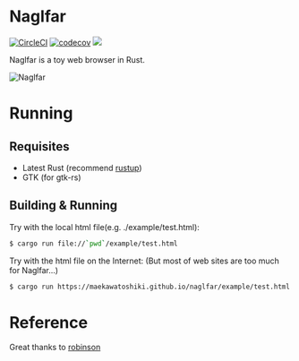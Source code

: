 # Naglfar

[![CircleCI](https://circleci.com/gh/maekawatoshiki/naglfar.svg?style=shield)](https://circleci.com/gh/maekawatoshiki/naglfar)
[![codecov](https://codecov.io/gh/maekawatoshiki/naglfar/branch/master/graph/badge.svg)](https://codecov.io/gh/maekawatoshiki/naglfar)
[![](http://img.shields.io/badge/license-MIT-blue.svg)](./LICENSE)

Naglfar is a toy web browser in Rust.

![Naglfar](https://raw.githubusercontent.com/maekawatoshiki/naglfar/master/screenshot.gif)

# Running

## Requisites

- Latest Rust (recommend [rustup](https://www.rustup.rs/))
- GTK (for gtk-rs)

## Building & Running

Try with the local html file(e.g. ./example/test.html):

```sh
$ cargo run file://`pwd`/example/test.html
```

Try with the html file on the Internet:
(But most of web sites are too much for Naglfar...)

```sh
$ cargo run https://maekawatoshiki.github.io/naglfar/example/test.html
```

# Reference

Great thanks to [robinson](https://github.com/mbrubeck/robinson)
